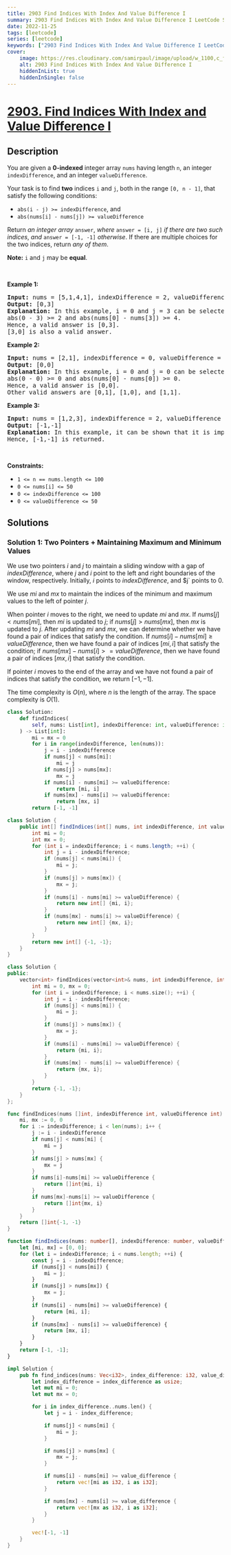 ```yaml
---
title: 2903 Find Indices With Index And Value Difference I
summary: 2903 Find Indices With Index And Value Difference I LeetCode Solution Explained
date: 2022-11-25
tags: [leetcode]
series: [leetcode]
keywords: ["2903 Find Indices With Index And Value Difference I LeetCode Solution Explained in all languages", "2903 Find Indices With Index And Value Difference I", "LeetCode", "leetcode solution in Python3 C++ Java Go PHP Ruby Swift TypeScript Rust C# JavaScript C", "GeeksforGeeks", "InterviewBit", "Coding Ninjas", "HackerRank", "HackerEarth", "CodeChef", "TopCoder", "AlgoExpert", "freeCodeCamp", "Codeforces", "GitHub", "AtCoder", "Samir Paul"]
cover:
    image: https://res.cloudinary.com/samirpaul/image/upload/w_1100,c_fit,co_rgb:FFFFFF,l_text:Arial_75_bold:2903 Find Indices With Index And Value Difference I - Solution Explained/problem-solving.webp
    alt: 2903 Find Indices With Index And Value Difference I
    hiddenInList: true
    hiddenInSingle: false
---
```



# [2903. Find Indices With Index and Value Difference I](https://leetcode.com/problems/find-indices-with-index-and-value-difference-i)


## Description

<p>You are given a <strong>0-indexed</strong> integer array <code>nums</code> having length <code>n</code>, an integer <code>indexDifference</code>, and an integer <code>valueDifference</code>.</p>

<p>Your task is to find <strong>two</strong> indices <code>i</code> and <code>j</code>, both in the range <code>[0, n - 1]</code>, that satisfy the following conditions:</p>

<ul>
	<li><code>abs(i - j) &gt;= indexDifference</code>, and</li>
	<li><code>abs(nums[i] - nums[j]) &gt;= valueDifference</code></li>
</ul>

<p>Return <em>an integer array</em> <code>answer</code>, <em>where</em> <code>answer = [i, j]</code> <em>if there are two such indices</em>, <em>and</em> <code>answer = [-1, -1]</code> <em>otherwise</em>. If there are multiple choices for the two indices, return <em>any of them</em>.</p>

<p><strong>Note:</strong> <code>i</code> and <code>j</code> may be <strong>equal</strong>.</p>

<p>&nbsp;</p>
<p><strong class="example">Example 1:</strong></p>

<pre>
<strong>Input:</strong> nums = [5,1,4,1], indexDifference = 2, valueDifference = 4
<strong>Output:</strong> [0,3]
<strong>Explanation:</strong> In this example, i = 0 and j = 3 can be selected.
abs(0 - 3) &gt;= 2 and abs(nums[0] - nums[3]) &gt;= 4.
Hence, a valid answer is [0,3].
[3,0] is also a valid answer.
</pre>

<p><strong class="example">Example 2:</strong></p>

<pre>
<strong>Input:</strong> nums = [2,1], indexDifference = 0, valueDifference = 0
<strong>Output:</strong> [0,0]
<strong>Explanation:</strong> In this example, i = 0 and j = 0 can be selected.
abs(0 - 0) &gt;= 0 and abs(nums[0] - nums[0]) &gt;= 0.
Hence, a valid answer is [0,0].
Other valid answers are [0,1], [1,0], and [1,1].
</pre>

<p><strong class="example">Example 3:</strong></p>

<pre>
<strong>Input:</strong> nums = [1,2,3], indexDifference = 2, valueDifference = 4
<strong>Output:</strong> [-1,-1]
<strong>Explanation:</strong> In this example, it can be shown that it is impossible to find two indices that satisfy both conditions.
Hence, [-1,-1] is returned.</pre>

<p>&nbsp;</p>
<p><strong>Constraints:</strong></p>

<ul>
	<li><code>1 &lt;= n == nums.length &lt;= 100</code></li>
	<li><code>0 &lt;= nums[i] &lt;= 50</code></li>
	<li><code>0 &lt;= indexDifference &lt;= 100</code></li>
	<li><code>0 &lt;= valueDifference &lt;= 50</code></li>
</ul>

## Solutions

### Solution 1: Two Pointers + Maintaining Maximum and Minimum Values

We use two pointers $i$ and $j$ to maintain a sliding window with a gap of $indexDifference$, where $j$ and $i$ point to the left and right boundaries of the window, respectively. Initially, $i$ points to $indexDifference$, and $j` points to $0$.

We use $mi$ and $mx$ to maintain the indices of the minimum and maximum values to the left of pointer $j$.

When pointer $i$ moves to the right, we need to update $mi$ and $mx$. If $nums[j] \lt nums[mi]$, then $mi$ is updated to $j$; if $nums[j] \gt nums[mx]$, then $mx$ is updated to $j$. After updating $mi$ and $mx$, we can determine whether we have found a pair of indices that satisfy the condition. If $nums[i] - nums[mi] \ge valueDifference$, then we have found a pair of indices $[mi, i]$ that satisfy the condition; if $nums[mx] - nums[i] >= valueDifference$, then we have found a pair of indices $[mx, i]$ that satisfy the condition.

If pointer $i$ moves to the end of the array and we have not found a pair of indices that satisfy the condition, we return $[-1, -1]$.

The time complexity is $O(n)$, where $n$ is the length of the array. The space complexity is $O(1)$.

<!-- tabs:start -->

```python
class Solution:
    def findIndices(
        self, nums: List[int], indexDifference: int, valueDifference: int
    ) -> List[int]:
        mi = mx = 0
        for i in range(indexDifference, len(nums)):
            j = i - indexDifference
            if nums[j] < nums[mi]:
                mi = j
            if nums[j] > nums[mx]:
                mx = j
            if nums[i] - nums[mi] >= valueDifference:
                return [mi, i]
            if nums[mx] - nums[i] >= valueDifference:
                return [mx, i]
        return [-1, -1]
```

```java
class Solution {
    public int[] findIndices(int[] nums, int indexDifference, int valueDifference) {
        int mi = 0;
        int mx = 0;
        for (int i = indexDifference; i < nums.length; ++i) {
            int j = i - indexDifference;
            if (nums[j] < nums[mi]) {
                mi = j;
            }
            if (nums[j] > nums[mx]) {
                mx = j;
            }
            if (nums[i] - nums[mi] >= valueDifference) {
                return new int[] {mi, i};
            }
            if (nums[mx] - nums[i] >= valueDifference) {
                return new int[] {mx, i};
            }
        }
        return new int[] {-1, -1};
    }
}
```

```cpp
class Solution {
public:
    vector<int> findIndices(vector<int>& nums, int indexDifference, int valueDifference) {
        int mi = 0, mx = 0;
        for (int i = indexDifference; i < nums.size(); ++i) {
            int j = i - indexDifference;
            if (nums[j] < nums[mi]) {
                mi = j;
            }
            if (nums[j] > nums[mx]) {
                mx = j;
            }
            if (nums[i] - nums[mi] >= valueDifference) {
                return {mi, i};
            }
            if (nums[mx] - nums[i] >= valueDifference) {
                return {mx, i};
            }
        }
        return {-1, -1};
    }
};
```

```go
func findIndices(nums []int, indexDifference int, valueDifference int) []int {
	mi, mx := 0, 0
	for i := indexDifference; i < len(nums); i++ {
		j := i - indexDifference
		if nums[j] < nums[mi] {
			mi = j
		}
		if nums[j] > nums[mx] {
			mx = j
		}
		if nums[i]-nums[mi] >= valueDifference {
			return []int{mi, i}
		}
		if nums[mx]-nums[i] >= valueDifference {
			return []int{mx, i}
		}
	}
	return []int{-1, -1}
}
```

```ts
function findIndices(nums: number[], indexDifference: number, valueDifference: number): number[] {
    let [mi, mx] = [0, 0];
    for (let i = indexDifference; i < nums.length; ++i) {
        const j = i - indexDifference;
        if (nums[j] < nums[mi]) {
            mi = j;
        }
        if (nums[j] > nums[mx]) {
            mx = j;
        }
        if (nums[i] - nums[mi] >= valueDifference) {
            return [mi, i];
        }
        if (nums[mx] - nums[i] >= valueDifference) {
            return [mx, i];
        }
    }
    return [-1, -1];
}
```

```rust
impl Solution {
    pub fn find_indices(nums: Vec<i32>, index_difference: i32, value_difference: i32) -> Vec<i32> {
        let index_difference = index_difference as usize;
        let mut mi = 0;
        let mut mx = 0;

        for i in index_difference..nums.len() {
            let j = i - index_difference;

            if nums[j] < nums[mi] {
                mi = j;
            }

            if nums[j] > nums[mx] {
                mx = j;
            }

            if nums[i] - nums[mi] >= value_difference {
                return vec![mi as i32, i as i32];
            }

            if nums[mx] - nums[i] >= value_difference {
                return vec![mx as i32, i as i32];
            }
        }

        vec![-1, -1]
    }
}
```

<!-- tabs:end -->

<!-- end -->
